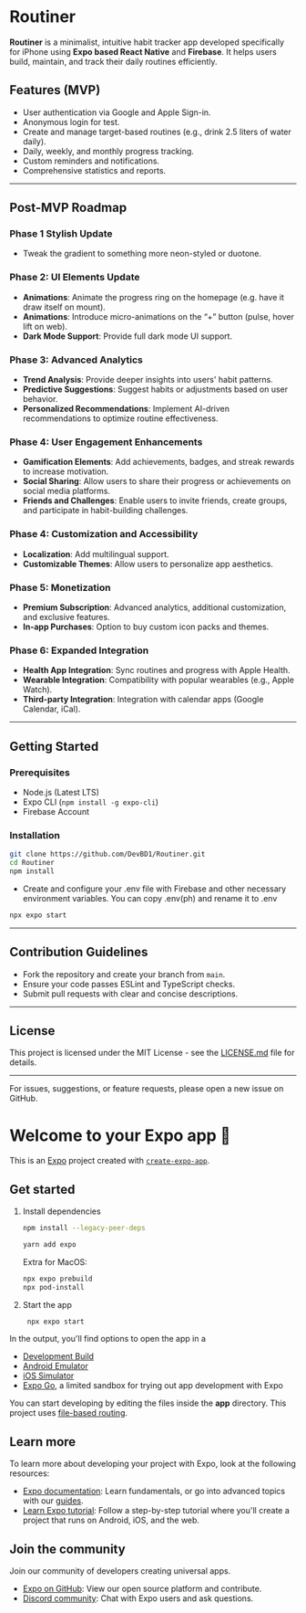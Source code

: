 # Routiner

**Routiner** is a minimalist, intuitive habit tracker app developed specifically for iPhone using **Expo based React Native** and **Firebase**. It helps users build, maintain, and track their daily routines efficiently.

## Features (MVP)

- User authentication via Google and Apple Sign-in.
- Anonymous login for test.
- Create and manage target-based routines (e.g., drink 2.5 liters of water daily).
- Daily, weekly, and monthly progress tracking.
- Custom reminders and notifications.
- Comprehensive statistics and reports.

---

## Post-MVP Roadmap

### Phase 1 Stylish Update

- Tweak the gradient to something more neon-styled or duotone.

### Phase 2: UI Elements Update

- **Animations**: Animate the progress ring on the homepage (e.g. have it draw itself on mount).
- **Animations**: Introduce micro-animations on the “+” button (pulse, hover lift on web).
- **Dark Mode Support**: Provide full dark mode UI support.

### Phase 3: Advanced Analytics

- **Trend Analysis**: Provide deeper insights into users' habit patterns.
- **Predictive Suggestions**: Suggest habits or adjustments based on user behavior.
- **Personalized Recommendations**: Implement AI-driven recommendations to optimize routine effectiveness.

### Phase 4: User Engagement Enhancements

- **Gamification Elements**: Add achievements, badges, and streak rewards to increase motivation.
- **Social Sharing**: Allow users to share their progress or achievements on social media platforms.
- **Friends and Challenges**: Enable users to invite friends, create groups, and participate in habit-building challenges.

### Phase 4: Customization and Accessibility

- **Localization**: Add multilingual support.
- **Customizable Themes**: Allow users to personalize app aesthetics.

### Phase 5: Monetization

- **Premium Subscription**: Advanced analytics, additional customization, and exclusive features.
- **In-app Purchases**: Option to buy custom icon packs and themes.

### Phase 6: Expanded Integration

- **Health App Integration**: Sync routines and progress with Apple Health.
- **Wearable Integration**: Compatibility with popular wearables (e.g., Apple Watch).
- **Third-party Integration**: Integration with calendar apps (Google Calendar, iCal).

---

## Getting Started

### Prerequisites

- Node.js (Latest LTS)
- Expo CLI (`npm install -g expo-cli`)
- Firebase Account

### Installation

```bash
git clone https://github.com/DevBD1/Routiner.git
cd Routiner
npm install
```

- Create and configure your .env file with Firebase and other necessary environment variables. You can copy .env(ph) and rename it to .env

```bash
npx expo start
```

---

## Contribution Guidelines

- Fork the repository and create your branch from `main`.
- Ensure your code passes ESLint and TypeScript checks.
- Submit pull requests with clear and concise descriptions.

---

## License

This project is licensed under the MIT License - see the [LICENSE.md](LICENSE.md) file for details.

---

For issues, suggestions, or feature requests, please open a new issue on GitHub.

# Welcome to your Expo app 👋

This is an [Expo](https://expo.dev) project created with [`create-expo-app`](https://www.npmjs.com/package/create-expo-app).

## Get started

1. Install dependencies

   ```bash
   npm install --legacy-peer-deps
   ```

   ```bash
   yarn add expo
   ```

   Extra for MacOS:

   ```bash
   npx expo prebuild
   npx pod-install
   ```

2. Start the app

   ```bash
    npx expo start
   ```

In the output, you'll find options to open the app in a

- [Development Build](https://docs.expo.dev/develop/development-builds/introduction/)
- [Android Emulator](https://docs.expo.dev/workflow/android-studio-emulator/)
- [iOS Simulator](https://docs.expo.dev/workflow/ios-simulator/)
- [Expo Go](https://expo.dev/go), a limited sandbox for trying out app development with Expo

You can start developing by editing the files inside the **app** directory. This project uses [file-based routing](https://docs.expo.dev/router/introduction).

## Learn more

To learn more about developing your project with Expo, look at the following resources:

- [Expo documentation](https://docs.expo.dev/): Learn fundamentals, or go into advanced topics with our [guides](https://docs.expo.dev/guides).
- [Learn Expo tutorial](https://docs.expo.dev/tutorial/introduction/): Follow a step-by-step tutorial where you'll create a project that runs on Android, iOS, and the web.

## Join the community

Join our community of developers creating universal apps.

- [Expo on GitHub](https://github.com/expo/expo): View our open source platform and contribute.
- [Discord community](https://chat.expo.dev): Chat with Expo users and ask questions.
